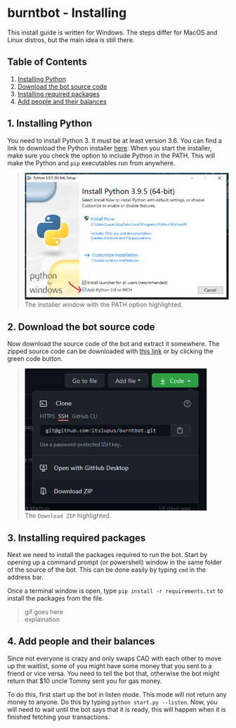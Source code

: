 # burntbot - Installing
This install guide is written for Windows. The steps differ for MacOS and Linux distros, but the main idea is still there.

## Table of Contents
1. [Installing Python](##1-installing-python)
2. [Download the bot source code](##2-download-the-bot-source-code)
3. [Installing required packages](##3-installing-required-packages)
4. [Add people and their balances](##4-add-people-and-their-balances)

## 1. Installing Python
You need to install Python 3. It must be at least version 3.6. You can find a link to download the Python installer [here](https://www.python.org/downloads/). When you start the installer, make sure you check the option to include Python in the PATH. This will make the Python and `pip` executables run from anywhere.

> ![](.github/install_guide/install_python.png)  
> The installer window with the PATH option highlighted.

## 2. Download the bot source code
Now download the source code of the bot and extract it somewhere. The zipped source code can be downloaded with [this link](https://github.com/itslupus/burntbot/archive/refs/heads/master.zip) or by clicking the green code button.

> ![](.github/install_guide/download_source.png)  
> The `Download ZIP` highlighted.

## 3. Installing required packages
Next we need to install the packages required to run the bot. Start by opening up a command prompt (or powershell) window in the same folder of the source of the bot. This can be done easily by typing `cmd` in the address bar.

Once a terminal window is open, type `pip install -r requirements.txt` to install the packages from the file.

> gif goes here  
> explaination

## 4. Add people and their balances
Since not everyone is crazy and only swaps CAD with each other to move up the waitlist, some of you might have some money that you sent to a friend or vice versa. You need to tell the bot that, otherwise the bot might return that $10 uncle Tommy sent you for gas money.

To do this, first start up the bot in listen mode. This mode will not return any money to anyone. Do this by typing `python start.py --listen`. Now, you will need to wait until the bot says that it is ready, this will happen when it is finished fetching your transactions.